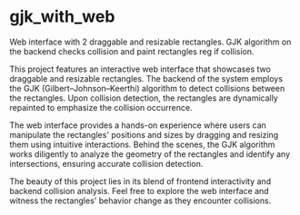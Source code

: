 # gjk_with_web
Web interface with 2 draggable and resizable rectangles. GJK algorithm on the backend checks collision and paint rectangles reg if collision.

This project features an interactive web interface that showcases two draggable and resizable rectangles. The backend of the system employs the GJK (Gilbert–Johnson–Keerthi) algorithm to detect collisions between the rectangles. Upon collision detection, the rectangles are dynamically repainted to emphasize the collision occurrence.

The web interface provides a hands-on experience where users can manipulate the rectangles' positions and sizes by dragging and resizing them using intuitive interactions. Behind the scenes, the GJK algorithm works diligently to analyze the geometry of the rectangles and identify any intersections, ensuring accurate collision detection.

The beauty of this project lies in its blend of frontend interactivity and backend collision analysis. Feel free to explore the web interface and witness the rectangles' behavior change as they encounter collisions.
